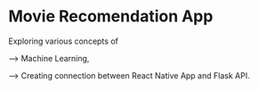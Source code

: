 # Movie Recomendation App

Exploring various concepts of 

  --> Machine Learning, 
  
  --> Creating connection between React Native App and Flask API.
